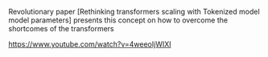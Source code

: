 
Revolutionary paper [Rethinking transformers scaling with Tokenized model model parameters] presents this concept on how to overcome the shortcomes of the transformers

https://www.youtube.com/watch?v=4weeoIjWIXI

